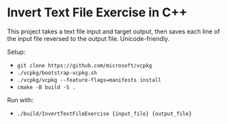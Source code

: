 # Invert Text File Exercise in C++

This project takes a text file input and target output, then saves each line of the input file reversed to the output file. Unicode-friendly.

Setup:
* `git clone https://github.com/microsoft/vcpkg`
* `./vcpkg/bootstrap-vcpkg.sh`
* `./vcpkg/vcpkg --feature-flags=manifests install`
* `cmake -B build -S .`

Run with:
* `./build/InvertTextFileExercise {input_file} {output_file}`
